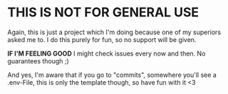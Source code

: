 # THIS IS NOT FOR GENERAL USE

Again, this is just a project which I'm doing because one of my superiors asked me to. I do this purely for fun, so no support will be given.

**IF I'M FEELING GOOD** I might check issues every now and then. No guarantees though ;)

And yes, I'm aware that if you go to "commits", somewhere you'll see a .env-File, this is only the template though, so have fun with it <3